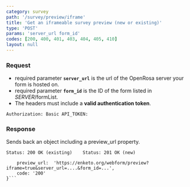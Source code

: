 ```yaml
---
category: survey
path: '/survey/preview/iframe'
title: 'Get an iframeable survey preview (new or existing)'
type: 'POST'
params: 'server_url form_id'
codes: [200, 400, 401, 403, 404, 405, 410]
layout: null
---
```


### Request

* required parameter **`server_url`** is the url of the OpenRosa server your form is hosted on.
* required parameter **`form_id`** is the ID of the form listed in _SERVER_/formList.
* The headers must include a **valid authentication token**.

```Authorization: Basic API_TOKEN:```

### Response

Sends back an object including a preview_url property.

```Status: 200 OK (existing)    Status: 201 OK (new)```
```{
    preview_url:  'https://enketo.org/webform/preview?iframe=true&server_url=....&form_id=...',
    code: '200'
}```
